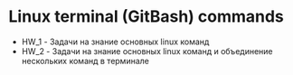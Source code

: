 # Linux terminal (GitBash) commands
- HW_1 - Задачи на знание основных linux команд
- HW_2 - Задачи на знание основных linux команд и объединение нескольких команд в терминале
